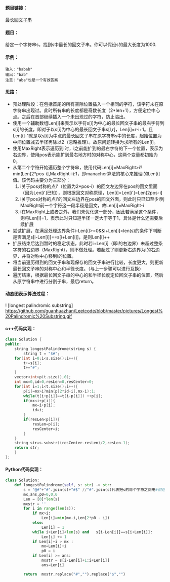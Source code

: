 #### 题目链接：

[最长回文子串](https://leetcode-cn.com/problems/longest-palindromic-substring/submissions/)

#### 题目：

给定一个字符串s，找到s中最长的回文子串。你可以假设s的最大长度为1000.

#### 示例：

```
输入："babab"
输出："bab"
注意："aba"也是一个有效答案
```

#### 思路：

- 预处理阶段：在包括首尾的所有空隙位置插入一个相同的字符，该字符未在原字符串出现过。此时所有串的长度都是奇数长度（2*len+1），方便定位中心点。之后在首部继续插入一个未出现过的字符，防止溢出。
- 使用一个辅助数组Len[i]来表示以字符s[i]为中心的最长回文子串的最右字符到s[i]的长度，即对于以s[i]为中心的最长回文子串s[l,r]，Len[i]=r-i+1。且Len[i]-1就是以s[i]为中点的最长回文子串在原字符串s中的长度，起始位置为中间位置减去半径再除以2（忽略推理）。故原问题转换为求所有的Len[i]。
- 使用MaxRight表示遍历到i时，i之前能扩到的最右字符的下一个位置，表示为右边界，使用pos表示能扩到最右地方时的对称中心，这两个变量都初始为0。
- 从第二个字符开始遍历整个字符串，使用代码Len[i]=MaxRight>i?min(Len[2*pos-i],MaxRight-i):1，即manacher算法的核心来推理i的Len[i]值。该代码主要分为三部分：
  1. i关于pos对称的点i'（位置为2*pos-i）的回文左边界在pos的回文里面（因为Len[i']已知），则根据回文对称原理，Len[i]=Len[i']=Len[2pos-i]
  2. i关于pos对称的点i'的回文左边界在pos的回文外面，则此时只已知至少i到MaxRight前一个字符这一段半径是回文，故Len[i]=MaxRight-i
  3. i在MaxRight上或者之外，我们未优化这一部分，因此若满足这个条件，则将Len[i]=1，表示此时只知道半径一定大于等于1，具体是什么还需要后续扩展
- 尝试扩展，在满足处理边界条件i-Len[i]>=0&&i+Len[i]<len(s)的条件下判断 是否满足s[i-Len[i]]==s[i+Len[i]]，是则Len[i]++
- 扩展结束后达到暂时的稳定状态，此时若i+Len[i]（即i的右边界）未超过整条字符的右边界（MaxRight），则不做处理。若超过了则更新右边界为i的右边界，并将对称中心移到i的位置。
- 将当前遍历得到的回文子串和现保存的回文子串进行比较，长度更大，则更新最长回文子串的对称中心和半径长度。（与上一步骤可以进行互换）
- 遍历结束，根据最长回文子串的中心的和半径长度定位回文子串的位置，然后从原字符串中进行分割子串，最后return。

#### 动态图表示算法过程：

! [longest palindromic substring] https://github.com/guanhuazhan/Leetcode/blob/master/pictures/Longest%20Palindromic%20Substring.gif

#### c++代码实现：

```c++
class Solution {
public:
    string longestPalindrome(string s) {
        string t = "$#";
	for(int i=0;i<s.size();i++){
		t+=s[i];
		t+="#";
	}
	vector<int>p(t.size(),0);
	int mx=0,id=0,resLen=0,resCenter=0;
	for(int i=1;i<t.size();i++){
		p[i]=mx>i?min(p[2*id-i],mx-i):1;
		while(t[i+p[i]]==t[i-p[i]]) ++p[i];
		if(mx<i+p[i]){
			mx=i+p[i];
			id=i;
		}
		if(resLen<p[i]){
			resLen=p[i];
			resCenter=i;
		}
	}
	string str=s.substr((resCenter-resLen)/2,resLen-1);
	return str;
    }
};
```

#### Python代码实现：

```python
class Solution:
    def longestPalindrome(self, s: str) -> str:
        s = "@#"+"#".join(s)+"#$" //"#".join(s)代表把s的每个字符之间用#相连
        mx,ans,p0=0,0,0
        Len = [0]*len(s)
        mxstr = ''
        for i in range(len(s)):
            if mx>i:
                Len[i]=min(mx-i,Len[2*p0 - i])
            else:
                Len[i] = 1
            while i+Len[i]<len(s) and   s[i-Len[i]]==s[i+Len[i]]:
                Len[i] += 1
            if Len[i]+i > mx :
                mx=Len[i]+i
                p0 = i
            if Len[i] >= ans:
                mxstr = s[i-Len[i]+1:i+Len[i]] 
                ans=Len[i]

        return  mxstr.replace("#","").replace("$","")
```



